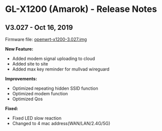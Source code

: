 # GL-X1200 (Amarok) - Release Notes

## V3.027 - Oct 16, 2019

Firmware file: <a href="https://s3.us-east-2.amazonaws.com/download.gl-inet.com/firmware/x1200/release/openwrt-x1200-3.027.img" target="_blank">openwrt-x1200-3.027.img</a>

**New Feature:**

- Added modem signal uploading to cloud 
- Added site to site
- Added max key reminder for mullvad wireguard

**Improvements:**

- Optimized repeating hidden SSID function
- Optimized modem function
- Optimized Qos

**Fixed:**

- Fixed LED slow reaction
- Changed to 4 mac address(WAN/LAN/2.4G/5G)